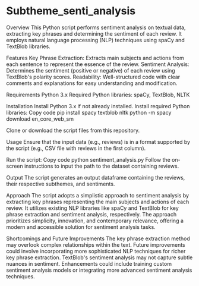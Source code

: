 # Subtheme_senti_analysis
Overview
This Python script performs sentiment analysis on textual data, extracting key phrases and determining the sentiment of each review. It employs natural language processing (NLP) techniques using spaCy and TextBlob libraries.

Features
Key Phrase Extraction: Extracts main subjects and actions from each sentence to represent the essence of the review.
Sentiment Analysis: Determines the sentiment (positive or negative) of each review using TextBlob's polarity scores.
Readability: Well-structured code with clear comments and explanations for easy understanding and modification.

Requirements
Python 3.x
Required Python libraries: spaCy, TextBlob, NLTK

Installation
Install Python 3.x if not already installed.
Install required Python libraries:
Copy code
pip install spacy textblob nltk
python -m spacy download en_core_web_sm

Clone or download the script files from this repository.

Usage
Ensure that the input data (e.g., reviews) is in a format supported by the script (e.g., CSV file with reviews in the first column).

Run the script:
Copy code
python sentiment_analysis.py
Follow the on-screen instructions to input the path to the dataset containing reviews.

Output
The script generates an output dataframe containing the reviews, their respective subthemes, and sentiments.

Approach
The script adopts a simplistic approach to sentiment analysis by extracting key phrases representing the main subjects and actions of each review. It utilizes existing NLP libraries like spaCy and TextBlob for key phrase extraction and sentiment analysis, respectively. The approach prioritizes simplicity, innovation, and contemporary relevance, offering a modern and accessible solution for sentiment analysis tasks.

Shortcomings and Future Improvements
The key phrase extraction method may overlook complex relationships within the text. Future improvements could involve incorporating more sophisticated NLP techniques for richer key phrase extraction.
TextBlob's sentiment analysis may not capture subtle nuances in sentiment. Enhancements could include training custom sentiment analysis models or integrating more advanced sentiment analysis techniques.


